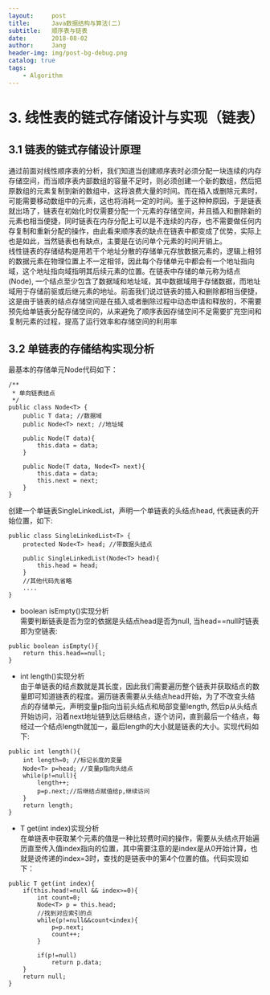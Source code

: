 ```yaml
---
layout:     post
title:      Java数据结构与算法(二)
subtitle:   顺序表与链表
date:       2018-08-02
author:     Jang
header-img: img/post-bg-debug.png
catalog: true
tags:
    - Algorithm
---
```


# 3. 线性表的链式存储设计与实现（链表）
## 3.1 链表的链式存储设计原理
通过前面对线性顺序表的分析，我们知道当创建顺序表时必须分配一块连续的内存存储空间，而当顺序表内部数组的容量不足时，则必须创建一个新的数组，然后把原数组的元素复制到新的数组中，这将浪费大量的时间。而在插入或删除元素时，可能需要移动数组中的元素，这也将消耗一定的时间。鉴于这种种原因，于是链表就出场了，链表在初始化时仅需要分配一个元素的存储空间，并且插入和删除新的元素也相当便捷，同时链表在内存分配上可以是不连续的内存，也不需要做任何内存复制和重新分配的操作，由此看来顺序表的缺点在链表中都变成了优势，实际上也是如此，当然链表也有缺点，主要是在访问单个元素的时间开销上。<br>
线性链表的存储结构是用若干个地址分散的存储单元存放数据元素的，逻辑上相邻的数据元素在物理位置上不一定相邻，因此每个存储单元中都会有一个地址指向域，这个地址指向域指明其后续元素的位置。在链表中存储的单元称为结点(Node), 一个结点至少包含了数据域和地址域，其中数据域用于存储数据，而地址域用于存储前驱或后继元素的地址。前面我们说过链表的插入和删除都相当便捷，这是由于链表的结点存储空间是在插入或者删除过程中动态申请和释放的，不需要预先给单链表分配存储空间的，从来避免了顺序表因存储空间不足需要扩充空间和复制元素的过程，提高了运行效率和存储空间的利用率

## 3.2 单链表的存储结构实现分析
最基本的存储单元Node代码如下：
```
/**
 * 单向链表结点
 */
public class Node<T> {
    public T data; //数据域
    public Node<T> next; //地址域
    
    public Node(T data){
        this.data = data;
    }
    
    public Node(T data, Node<T> next){
        this.data = data;
        this.next = next;
    }
}
```

创建一个单链表SingleLinkedList，声明一个单链表的头结点head, 代表链表的开始位置，如下:
```
public class SingleLinkedList<T> {
    protected Node<T> head; //带数据头结点
    
    public SingleLinkedList(Node<T> head){
        this.head = head;
    }
    //其他代码先省略
    ....
}
```

* boolean isEmpty()实现分析<br>
需要判断链表是否为空的依据是头结点head是否为null, 当head==null时链表即为空链表:
```
public boolean isEmpty(){
    return this.head==null;
}
```

* int length()实现分析<br>
由于单链表的结点数就是其长度，因此我们需要遍历整个链表并获取结点的数量即可知道链表的程度。遍历链表需要从头结点head开始，为了不改变头结点的存储单元，声明变量p指向当前头结点和局部变量length, 然后p从头结点开始访问，沿着next地址链到达后继结点，逐个访问，直到最后一个结点，每经过一个结点length就加一，最后length的大小就是链表的大小。实现代码如下:
```
public int length(){
    int length=0; //标记长度的变量
    Node<T> p=head; //变量p指向头结点
    while(p!=null){
        length++;
        p=p.next;//后继结点赋值给p,继续访问
    }
    return length;
}
```

* T get(int index)实现分析<br>
在单链表中获取某个元素的值是一种比较费时间的操作，需要从头结点开始遍历直至传入值index指向的位置，其中需要注意的是index是从0开始计算，也就是说传递的index=3时，查找的是链表中的第4个位置的值。代码实现如下：
```
public T get(int index){
    if(this.head!=null && index>=0){
        int count=0;
        Node<T> p = this.head;
        //找到对应索引的点
        while(p!=null&&count<index){
            p=p.next;
            count++;
        }
        
        if(p!=null)
            return p.data;
    }
    return null;
}
```
